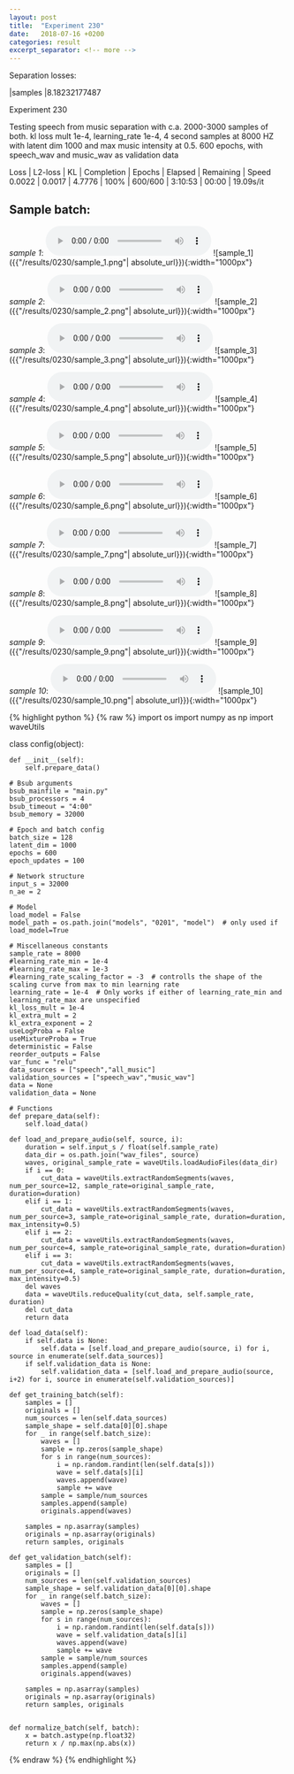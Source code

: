 ```yaml
---
layout: post
title:  "Experiment 230"
date:   2018-07-16 +0200
categories: result
excerpt_separator: <!-- more -->
---
```

Separation losses:

|samples
|8.18232177487<!-- more -->

Experiment 230

Testing speech from music separation with c.a. 2000-3000 samples of both. kl loss mult 1e-4, learning_rate 1e-4, 4 second samples at 8000 HZ with latent dim 1000 and max music intensity at 0.5. 600 epochs, with speech_wav and music_wav as validation data

Loss | L2-loss | KL | Completion | Epochs | Elapsed | Remaining | Speed
0.0022 | 0.0017 | 4.7776 | 100% | 600/600 | 3:10:53 | 00:00 | 19.09s/it

## **Sample batch**:
_sample 1_:
<audio src="/ResultsOverview/results/0230/sample_1.wav" controls preload></audio>
![sample_1]({{"/results/0230/sample_1.png"| absolute_url}}){:width="1000px"}

_sample 2_:
<audio src="/ResultsOverview/results/0230/sample_2.wav" controls preload></audio>
![sample_2]({{"/results/0230/sample_2.png"| absolute_url}}){:width="1000px"}

_sample 3_:
<audio src="/ResultsOverview/results/0230/sample_3.wav" controls preload></audio>
![sample_3]({{"/results/0230/sample_3.png"| absolute_url}}){:width="1000px"}

_sample 4_:
<audio src="/ResultsOverview/results/0230/sample_4.wav" controls preload></audio>
![sample_4]({{"/results/0230/sample_4.png"| absolute_url}}){:width="1000px"}

_sample 5_:
<audio src="/ResultsOverview/results/0230/sample_5.wav" controls preload></audio>
![sample_5]({{"/results/0230/sample_5.png"| absolute_url}}){:width="1000px"}

_sample 6_:
<audio src="/ResultsOverview/results/0230/sample_6.wav" controls preload></audio>
![sample_6]({{"/results/0230/sample_6.png"| absolute_url}}){:width="1000px"}

_sample 7_:
<audio src="/ResultsOverview/results/0230/sample_7.wav" controls preload></audio>
![sample_7]({{"/results/0230/sample_7.png"| absolute_url}}){:width="1000px"}

_sample 8_:
<audio src="/ResultsOverview/results/0230/sample_8.wav" controls preload></audio>
![sample_8]({{"/results/0230/sample_8.png"| absolute_url}}){:width="1000px"}

_sample 9_:
<audio src="/ResultsOverview/results/0230/sample_9.wav" controls preload></audio>
![sample_9]({{"/results/0230/sample_9.png"| absolute_url}}){:width="1000px"}

_sample 10_:
<audio src="/ResultsOverview/results/0230/sample_10.wav" controls preload></audio>
![sample_10]({{"/results/0230/sample_10.png"| absolute_url}}){:width="1000px"}


{% highlight python %}
{% raw %}
import os
import numpy as np
import waveUtils


class config(object):

	def __init__(self):
		self.prepare_data()

	# Bsub arguments
	bsub_mainfile = "main.py"
	bsub_processors = 4
	bsub_timeout = "4:00"
	bsub_memory = 32000

	# Epoch and batch config
	batch_size = 128
	latent_dim = 1000
	epochs = 600
	epoch_updates = 100

	# Network structure
	input_s = 32000
	n_ae = 2

	# Model
	load_model = False
	model_path = os.path.join("models", "0201", "model")  # only used if load_model=True

	# Miscellaneous constants
	sample_rate = 8000
	#learning_rate_min = 1e-4
	#learning_rate_max = 1e-3
	#learning_rate_scaling_factor = -3  # controlls the shape of the scaling curve from max to min learning rate
	learning_rate = 1e-4  # Only works if either of learning_rate_min and learning_rate_max are unspecified
	kl_loss_mult = 1e-4
	kl_extra_mult = 2
	kl_extra_exponent = 2
	useLogProba = False
	useMixtureProba = True
	deterministic = False
	reorder_outputs = False
	var_func = "relu"
	data_sources = ["speech","all_music"]
	validation_sources = ["speech_wav","music_wav"]
	data = None
	validation_data = None

	# Functions
	def prepare_data(self):
		self.load_data()

	def load_and_prepare_audio(self, source, i):
		duration = self.input_s / float(self.sample_rate)
		data_dir = os.path.join("wav_files", source)
		waves, original_sample_rate = waveUtils.loadAudioFiles(data_dir)
		if i == 0:
			cut_data = waveUtils.extractRandomSegments(waves, num_per_source=12, sample_rate=original_sample_rate, duration=duration)
		elif i == 1:
			cut_data = waveUtils.extractRandomSegments(waves, num_per_source=3, sample_rate=original_sample_rate, duration=duration, max_intensity=0.5)
		elif i == 2:
			cut_data = waveUtils.extractRandomSegments(waves, num_per_source=4, sample_rate=original_sample_rate, duration=duration)
		elif i == 3:
			cut_data = waveUtils.extractRandomSegments(waves, num_per_source=4, sample_rate=original_sample_rate, duration=duration, max_intensity=0.5)
		del waves
		data = waveUtils.reduceQuality(cut_data, self.sample_rate, duration)
		del cut_data
		return data

	def load_data(self):
		if self.data is None:
			self.data = [self.load_and_prepare_audio(source, i) for i, source in enumerate(self.data_sources)]
		if self.validation_data is None:
			self.validation_data = [self.load_and_prepare_audio(source, i+2) for i, source in enumerate(self.validation_sources)]

	def get_training_batch(self):
		samples = []
		originals = []
		num_sources = len(self.data_sources)
		sample_shape = self.data[0][0].shape
		for _ in range(self.batch_size):
			waves = []
			sample = np.zeros(sample_shape)
			for s in range(num_sources):
				i = np.random.randint(len(self.data[s]))
				wave = self.data[s][i]
				waves.append(wave)
				sample += wave
			sample = sample/num_sources
			samples.append(sample)
			originals.append(waves)

		samples = np.asarray(samples)
		originals = np.asarray(originals)
		return samples, originals

	def get_validation_batch(self):
		samples = []
		originals = []
		num_sources = len(self.validation_sources)
		sample_shape = self.validation_data[0][0].shape
		for _ in range(self.batch_size):
			waves = []
			sample = np.zeros(sample_shape)
			for s in range(num_sources):
				i = np.random.randint(len(self.data[s]))
				wave = self.validation_data[s][i]
				waves.append(wave)
				sample += wave
			sample = sample/num_sources
			samples.append(sample)
			originals.append(waves)

		samples = np.asarray(samples)
		originals = np.asarray(originals)
		return samples, originals


	def normalize_batch(self, batch):
		x = batch.astype(np.float32)
		return x / np.max(np.abs(x))

{% endraw %}
{% endhighlight %}
